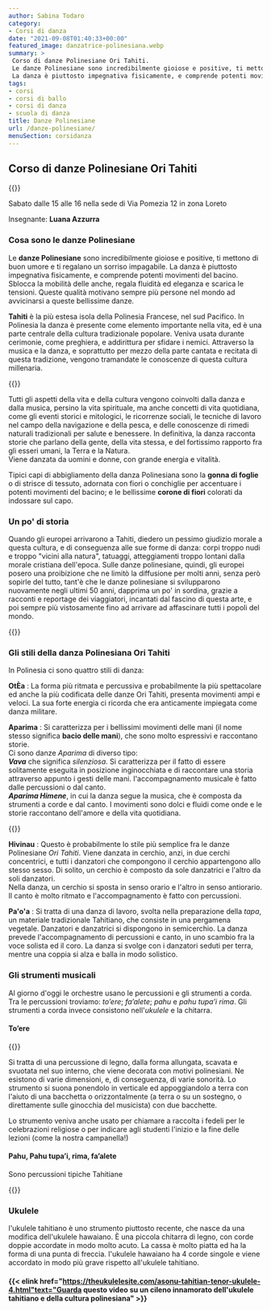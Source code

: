 ```yaml
---
author: Sabina Todaro
category:
- Corsi di danza
date: "2021-09-08T01:40:33+00:00"
featured_image: danzatrice-polinesiana.webp
summary: >
 Corso di danze Polinesiane Ori Tahiti.
 Le danze Polinesiane sono incredibilmente gioiose e positive, ti mettono di buon umore e ti regalano un sorriso impagabile.
 La danza è piuttosto impegnativa fisicamente, e comprende potenti movimenti del...
tags:
- corsi
- corsi di ballo
- corsi di danza
- scuola di danza
title: Danze Polinesiane
url: /danze-polinesiane/
menuSection: corsidanza
---
```

## Corso di danze Polinesiane Ori Tahiti
<div class="w6 fl ">
{{<figureh src="luana-primo-piano.webp"
alt="Luana insegnante di danze Polinesiane"
caption="Luana insegnante di danze Polinesiane"
class="ma0" >}}
</div>

Sabato dalle 15 alle 16 nella sede di Via Pomezia 12 in zona Loreto

Insegnante: **Luana Azzurra**

### Cosa sono le danze Polinesiane

Le **danze Polinesiane** sono incredibilmente gioiose e positive, ti mettono di buon umore e ti regalano un sorriso impagabile. La danza è piuttosto impegnativa fisicamente, e comprende potenti movimenti del bacino. Sblocca la mobilità delle anche, regala fluidità ed eleganza e scarica le tensioni. Queste qualità motivano sempre più persone nel mondo ad avvicinarsi a queste bellissime danze.

**Tahiti** è la più estesa isola della Polinesia Francese, nel sud Pacifico. In Polinesia la danza è presente come elemento importante nella vita, ed è una parte centrale della cultura tradizionale popolare. Veniva usata durante cerimonie, come preghiera, e addirittura per sfidare i nemici. Attraverso la musica e la danza, e soprattutto per mezzo della parte cantata e recitata di questa tradizione, vengono tramandate le conoscenze di questa cultura millenaria.

<div class="mw7 fr pl4">
{{<figureh src="danzatrice-polinesiana.webp"
alt="danzatrice polinesiana"
caption="Danzatrice polinesiana" >}}
</div>

Tutti gli aspetti della vita e della cultura vengono coinvolti dalla danza e dalla musica, persino la vita spirituale, ma anche concetti di vita quotidiana, come gli eventi storici e mitologici, le ricorrenze sociali, le tecniche di lavoro nel campo della navigazione e della pesca, e delle conoscenze di rimedi naturali tradizionali per salute e benessere. In definitiva, la danza racconta storie che parlano della gente, della vita stessa, e del fortissimo rapporto fra gli esseri umani, la Terra e la Natura.<br /> Viene danzata da uomini e donne, con grande energia e vitalità.

Tipici capi di abbigliamento della danza Polinesiana sono la **gonna di foglie** o di strisce di tessuto, adornata con fiori o conchiglie per accentuare i potenti movimenti del bacino; e le bellissime **corone di fiori** colorati da indossare sul capo.

### Un po' di storia

Quando gli europei arrivarono a Tahiti, diedero un pessimo giudizio morale a questa cultura, e di conseguenza alle sue forme di danza: corpi troppo nudi e troppo "vicini alla natura", tatuaggi, atteggiamenti troppo lontani dalla morale cristiana dell'epoca. Sulle danze polinesiane, quindi, gli europei posero una proibizione che ne limitò la diffusione per molti anni, senza però sopirle del tutto, tant'è che le danze polinesiane si svilupparono nuovamente negli ultimi 50 anni, dapprima un po' in sordina, grazie a racconti e reportage dei viaggiatori, incantati dal fascino di questa arte, e poi sempre più vistosamente fino ad arrivare ad affascinare tutti i popoli del mondo.

<div class="w6 fl pv2">
{{<figureh src="polinesian-pahu.webp"
alt="Percussione polinesiana pahu"
caption="Percussione polinesiana pahu"
class="ma0" >}}
</div>

### Gli stili della danza Polinesiana Ori Tahiti

In Polinesia ci sono quattro stili di danza:

**OtÈa**
: La forma più ritmata e percussiva e probabilmente la più spettacolare ed anche la più codificata delle danze Ori Tahiti, presenta movimenti ampi e veloci. La sua forte energia ci ricorda che era anticamente impiegata come danza militare.

**Aparima**
: Si caratterizza per i bellissimi movimenti delle mani (il nome stesso significa **bacio delle mani**), che sono molto espressivi e raccontano storie.\
    Ci sono danze <em>Aparima</em> di diverso tipo:\
    **_Vava_** che significa _silenziosa_. Si caratterizza per il fatto di essere solitamente eseguita in posizione inginocchiata e di raccontare una storia attraverso appunto i gesti delle mani. l'accompagnamento musicale è fatto dalle percussioni o dal canto.\
    **_Aparima Himene_**, in cui la danza segue la musica, che è composta da strumenti a corde e dal canto. I movimenti sono dolci e fluidi come onde e le storie raccontano dell'amore e della vita quotidiana.

<div class="w6 fr pl4">
{{<figureh src="pahu-tupai-rima.webp"
alt="Percussione polinesiana pahu tupai"
caption="Percussione polinesiana pahu tupai" >}}
</div>

**Hivinau**
: Questo è probabilmente lo stile più semplice fra le danze Polinesiane <em>Ori Tahiti</em>. Viene danzata in cerchio, anzi, in due cerchi concentrici, e tutti i danzatori che compongono il cerchio appartengono allo stesso sesso. Di solito, un cerchio è composto da sole danzatrici e l'altro da soli danzatori.<br /> Nella danza, un cerchio si sposta in senso orario e l'altro in senso antiorario.<br /> Il canto è molto ritmato e l'accompagnamento è fatto con percussioni.

**Pa'o'a**
: Si tratta di una danza di lavoro, svolta nella preparazione della <em>tapa</em>, un materiale tradizionale Tahitiano, che consiste in una pergamena vegetale. Danzatori e danzatrici si dispongono in semicerchio. La danza prevede l'accompagnamento di percussioni e canto, in uno scambio fra la voce solista ed il coro. La danza si svolge con i danzatori seduti per terra, mentre una coppia si alza e balla in modo solistico.

### Gli strumenti musicali

Al giorno d'oggi le orchestre usano le percussioni e gli strumenti a corda. Tra le percussioni troviamo: <em>to’ere</em>; <em>fa’alete</em>; <em>pahu</em> e <em>pahu tupa’i rima</em>. Gli strumenti a corda invece consistono nell'<em>ukulele</em> e la chitarra.

#### To’ere

<div class="w6 fr pl4">
{{<figureh src="toere.webp"
alt="Percussione polinesiana toere"
caption="Percussione polinesiana toere" >}}
</div>

Si tratta di una percussione di legno, dalla forma allungata, scavata e svuotata nel suo interno, che viene decorata con motivi polinesiani. Ne esistono di varie dimensioni, e, di conseguenza, di varie sonorità. Lo strumento si suona ponendolo in verticale ed appoggiandolo a terra con l'aiuto di una bacchetta o orizzontalmente (a terra o su un sostegno, o direttamente sulle ginocchia del musicista) con due bacchette.

Lo strumento veniva anche usato per chiamare a raccolta i fedeli per le celebrazioni religiose o per indicare agli studenti l'inizio e la fine delle lezioni (come la nostra campanella!)

#### Pahu, Pahu tupa’i, rima, fa’alete

Sono percussioni tipiche Tahitiane

<div class="w5 fl pv2">
{{<figureh src="ukulele-tahitiano.webp"
alt="Ukulele tahitiano"
caption="Ukulele tahitiano"
class="ma0" >}}
</div>

### Ukulele

l'ukulele tahitiano è uno strumento piuttosto recente, che nasce da una modifica dell'ukulele hawaiano. È una piccola chitarra di legno, con corde doppie accordate in modo molto acuto. La cassa è molto piatta ed ha la forma di una punta di freccia. l'ukulele hawaiano ha 4 corde singole e viene accordato in modo più grave rispetto all'ukulele tahitiano.

#### {{< elink href="https://theukulelesite.com/asonu-tahitian-tenor-ukulele-4.html"text="Guarda questo video su un cileno innamorato dell'ukulele tahitiano e della cultura polinesiana" >}}

